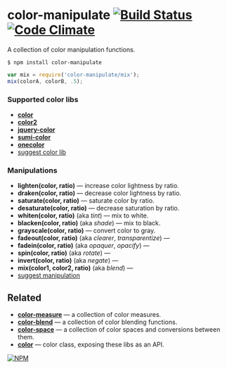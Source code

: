 # color-manipulate [![Build Status](https://travis-ci.org/dfcreative/color-manipulate.svg?branch=master)](https://travis-ci.org/dfcreative/color-manipulate) [![Code Climate](https://codeclimate.com/github/dfcreative/color-manipulate/badges/gpa.svg)](https://codeclimate.com/github/dfcreative/color-manipulate)

A collection of color manipulation functions.

`$ npm install color-manipulate`

```js
var mix = require('color-manipulate/mix');
mix(colorA, colorB, .5);
```

### Supported color libs

* **[color](https://npmjs.org/package/color)**
* **[color2](https://npmjs.org/package/color2)**
* **[jquery-color](https://github.com/jquery/jquery-color)**
* **[sumi-color](https://npmjs.org/package/sumi-color)**
* **[onecolor](https://npmjs.org/package/onecolor)**
* [suggest color lib](http://github.com/dfcreative/color-manipulate/issues/new/)


### Manipulations

* **lighten(color, ratio)** — increase color lightness by ratio.
* **draken(color, ratio)** — decrease color lightness by ratio.
* **saturate(color, ratio)** — saturate color by ratio.
* **desaturate(color, ratio)** — decrease saturation by ratio.
* **whiten(color, ratio)** (aka _tint_) — mix to white.
* **blacken(color, ratio)** (aka _shade_) — mix to black.
* **grayscale(color, ratio)** — convert color to gray.
* **fadeout(color, ratio)** (aka _clearer_, _transparentize_) —
* **fadein(color, ratio)** (aka _opaquer_, _opacify_) —
* **spin(color, ratio)** (aka _rotate_) —
* **invert(color, ratio)** (aka _negate_) —
* **mix(color1, color2, ratio)** (aka _blend_) —
* [suggest manipulation](http://github.com/dfcreative/color-manipulate/issues/new/)


## Related

* **[color-measure](http://npmjs.org/package/color-measure)** — a collection of color measures.
* **[color-blend](http://npmjs.org/package/color-blend)** — a collection of color blending functions.
* **[color-space](http://npmjs.org/package/color-space)** — a collection of color spaces and conversions between them.
* **[color](http://npmjs.org/package/color2)** — color class, exposing these libs as an API.



[![NPM](https://nodei.co/npm/color-manipulate.png?downloads=true&downloadRank=true&stars=true)](https://nodei.co/npm/color-manipulate/)